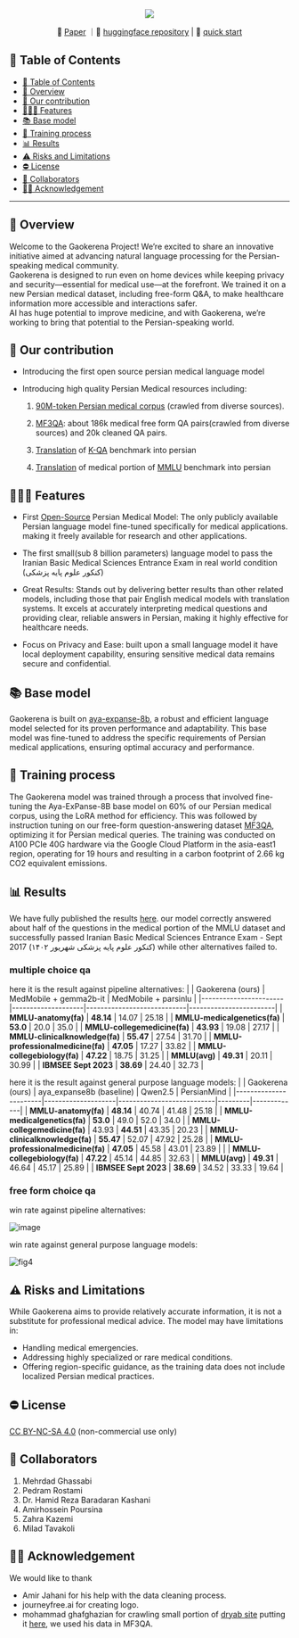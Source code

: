 <div align="center">
  <img src="https://github.com/user-attachments/assets/fa5782f3-bf6e-4ff1-987d-517e6f2d135f"/>
</div>
<p align="center">
📃 <a href="" target="_blank">Paper</a> ｜🤗 <a href="https://huggingface.co/gaokerena" target="_blank">huggingface repository</a> | 🚀 <a href="https://colab.research.google.com/github/Mehrdadghassabi/Gaokerena/blob/master/assets/Untitled4.ipynb" target="_blank">quick start</a>
</p>

## 📒 Table of Contents
- [📒 Table of Contents](#-table-of-contents)
- [📍 Overview](#-overview)
- [🌱 Our contribution](#-our-contribution)
- [🕵🏼‍♀️ Features](#-features)
- [📚 Base model](#-base-model)
- [🏃 Training process](#-training-process)
- [📊 Results](#-Results)
- [⚠️ Risks and Limitations](#-risks-and-limitations)
- [⛔️ License](#-Results)
- [🤝 Collaborators](#-collaborators)
- [🙏🏼 Acknowledgement](#-acknowledgement)

---

## 📍 Overview
Welcome to the Gaokerena Project! We’re excited to share an innovative initiative aimed at advancing natural language processing for the Persian-speaking medical community.\
Gaokerena is designed to run even on home devices while keeping privacy and security—essential for medical use—at the forefront. We trained it on a new Persian medical dataset, including free-form Q&A, to make healthcare information more accessible and interactions safer.\
AI has huge potential to improve medicine, and with Gaokerena, we’re working to bring that potential to the Persian-speaking world.

## 🌱 Our contribution
- Introducing the first open source persian medical language model
- Introducing high quality Persian Medical resources including:

    1. [90M-token Persian medical corpus](https://huggingface.co/datasets/gaokerena/medical_corpus) (crawled from diverse sources).

    2. [MF3QA](https://github.com/Mehrdadghassabi/Gaokerena/tree/main/dataset/MF3QA): about 186k medical free form QA pairs(crawled from diverse sources) and 20k cleaned QA pairs.
 
    4. [Translation](https://github.com/Mehrdadghassabi/Gaokerena/tree/main/dataset/KQA_fa) of [K-QA](https://github.com/Itaymanes/K-QA/blob/main/dataset/questions_w_answers.jsonl) benchmark into persian

    6. [Translation](https://github.com/Mehrdadghassabi/Gaokerena/tree/main/dataset/MMLU_fa) of medical portion of [MMLU](https://github.com/Itaymanes/K-QA/blob/main/dataset/questions_w_answers.jsonl) benchmark into persian

## 🕵🏼‍♀️ Features
- First [Open-Source](https://huggingface.co/gaokerena/gaokerena-v1) Persian Medical Model: The only publicly available Persian language model fine-tuned specifically for medical applications. making it freely available for research and other applications.
- The first small(sub 8 billion parameters) language model to pass the Iranian Basic Medical Sciences Entrance Exam in real world condition (کنکور علوم پایه پزشکی)

- Great Results: Stands out by delivering better results than other related models, including those that pair English medical models with translation systems. It excels at accurately interpreting medical questions and providing clear, reliable answers in Persian, making it highly effective for healthcare needs.

- Focus on Privacy and Ease: built upon a small language model it have local deployment capability, ensuring sensitive medical data remains secure and confidential.

## 📚 Base model
Gaokerena is built on [aya-expanse-8b](https://huggingface.co/CohereForAI/aya-expanse-8b), a robust and efficient language model selected for its proven performance and adaptability. This base model was fine-tuned to address the specific requirements of Persian medical applications, ensuring optimal accuracy and performance.

## 🏃 Training process
The Gaokerena model was trained through a  process that involved fine-tuning the Aya-ExPanse-8B base model on 60% of our Persian medical corpus, using the LoRA method for efficiency. This was followed by instruction tuning on our free-form question-answering dataset [MF3QA](https://huggingface.co/datasets/gaokerena/MF3QA), optimizing it for Persian medical queries.  The training was conducted on A100 PCIe 40G hardware via the Google Cloud Platform in the asia-east1 region, operating for 19 hours and resulting in a carbon footprint of 2.66 kg CO2 equivalent emissions.

## 📊 Results
We have fully published the results [here](https://github.com/Mehrdadghassabi/Gaokerena/tree/main/evaluation). our model correctly answered about half of the questions in the medical portion of the MMLU dataset
and successfully passed Iranian Basic Medical Sciences Entrance Exam - Sept 2017 (کنکور علوم پایه پزشکی شهریور ۱۴۰۲) while other alternatives failed to.
### multiple choice qa
here it is the result against pipeline alternatives:
|                       | Gaokerena (ours)  | MedMobile + gemma2b-it | MedMobile + parsinlu |
|-----------------------|--------------------|----------------------------|------------------------|
| **MMLU-anatomy(fa)**  | **48.14**          | 14.07                      |   25.18                |
| **MMLU-medicalgenetics(fa)** | **53.0**    | 20.0                       | 35.0                   |
| **MMLU-collegemedicine(fa)** | **43.93**   | 19.08                      | 27.17                  |
| **MMLU-clinicalknowledge(fa)**     | **55.47**                        | 27.54                 | 31.70               |
| **MMLU-professionalmedicine(fa)**  | **47.05**                    | 17.27                  | 33.82               |
| **MMLU-collegebiology(fa)**      | **47.22**                        | 18.75                  | 31.25                |
| **MMLU(avg)**         | **49.31**                             | 20.11                  | 30.99                |
| **IBMSEE Sept 2023**  | **38.69**                              | 24.40                | 32.73                |

here it is the result against general purpose language models:
|                       | Gaokerena (ours) | aya_expanse8b (baseline) | Qwen2.5 | PersianMind |
|-----------------------|--------------------|---------------------------|---------|-------------|
| **MMLU-anatomy(fa)**  | **48.14**          | 40.74                     | 41.48   | 25.18       |
| **MMLU-medicalgenetics(fa)**      | **53.0**           | 49.0                      | 52.0    | 34.0        |
| **MMLU-collegemedicine(fa)**      | 43.93              | **44.51**                 | 43.35   | 20.23       |
| **MMLU-clinicalknowledge(fa)**     | **55.47**          | 52.07                     | 47.92   | 25.28       |
| **MMLU-professionalmedicine(fa)**  | **47.05**          | 45.58                     | 43.01   | 23.89       |          |
| **MMLU-collegebiology(fa)**      | **47.22**          | 45.14                     | 44.85   | 32.63       |
| **MMLU(avg)**         | **49.31**          | 46.64                     | 45.17   | 25.89       |
| **IBMSEE Sept 2023**   | **38.69**          | 34.52                     | 33.33   | 19.64       |
### free form choice qa
win rate against pipeline alternatives:

![image](https://github.com/user-attachments/assets/6de1498f-e5d1-459c-aa12-66a468aea98f)


win rate against general purpose language models:

![fig4](https://github.com/user-attachments/assets/aac5de66-3c51-4436-8d42-5eb52252c762)


## ⚠️ Risks and Limitations
While Gaokerena aims to provide relatively accurate information, it is not a substitute for professional medical advice. The model may have limitations in:

- Handling medical emergencies.
- Addressing highly specialized or rare medical conditions.
- Offering region-specific guidance, as the training data does not include localized Persian medical practices.

## ⛔️ License
[CC BY-NC-SA 4.0](https://creativecommons.org/licenses/by-nc-sa/4.0/) (non-commercial use only)

## 🤝 Collaborators
1. Mehrdad Ghassabi
2. Pedram Rostami
3. Dr. Hamid Reza Baradaran Kashani
4. Amirhossein Poursina
5. Zahra Kazemi
6. Milad Tavakoli
## 🙏🏼 Acknowledgement
We would like to thank 
- Amir Jahani for his help with the data cleaning process.
- journeyfree.ai for creating logo.
- mohammad ghafghazian for crawling small portion of [dryab site](https://doctor-yab.ir) putting it [here](https://www.kaggle.com/datasets/mohamadghafghaziyan/persian-medical-qa-dataset), we used his data in MF3QA.
